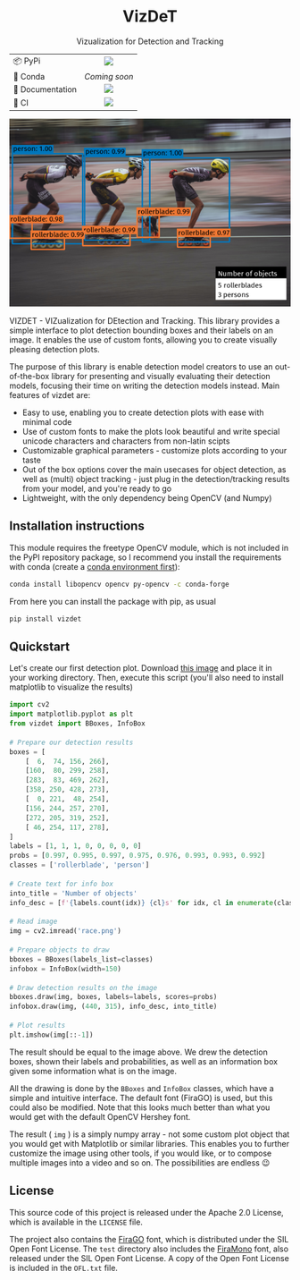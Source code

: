 <h1 align=center>VizDeT</h1>
<p align=center> Vizualization for Detection and Tracking </p>

|  |  |
|--| :--: |
| 📦 PyPi | <a href="https://badge.fury.io/py/vizdet"><img src="https://badge.fury.io/py/vizdet.svg"></a> |
| 🐍 Conda | *Coming soon* |
| 📖 Documentation | <a href="https://vizdet.readthedocs.io/en/latest/"><img src="https://readthedocs.org/projects/vizdet/badge/?version=latest"></a> |
| 🔧 CI | <a><img src="https://github.com/tadejsv/vizdet/workflows/CI/badge.svg"></a> |

![Race example](https://github.com/tadejsv/vizdet/raw/main/.github/_assets/example_race.png)

VIZDET - VIZualization for DEtection and Tracking. This library provides a simple interface to plot detection bounding boxes and their labels on an image. It enables the use of custom fonts, allowing you to create visually pleasing detection plots.

The purpose of this library is enable detection model creators to use an out-of-the-box library for presenting and visually evaluating their detection models, focusing their time on writing the detection models instead. Main features of vizdet are:

* Easy to use, enabling you to create detection plots with ease with minimal code
* Use of custom fonts to make the plots look beautiful and write special unicode characters and characters from non-latin scipts
* Customizable graphical parameters - customize plots according to your taste
* Out of the box options cover the main usecases for object detection, as well as (multi) object tracking - just plug in the detection/tracking results from your model, and you're ready to go
* Lightweight, with the only dependency being OpenCV (and Numpy)

## Installation instructions

This module requires the freetype OpenCV module, which is not included in the PyPI repository package, so
I recommend you install the requirements with conda (create a [conda environment first](https://docs.conda.io/projects/conda/en/latest/user-guide/tasks/manage-environments.html#creating-an-environment-with-commands)):

``` sh
conda install libopencv opencv py-opencv -c conda-forge
```

From here you can install the package with pip, as usual

``` sh
pip install vizdet
```

## Quickstart

Let's create our first detection plot. Download [this image](https://github.com/tadejsv/vizdet/raw/main/.github/_assets/race.png) and place it in your working directory. Then, execute this script (you'll also need to install matplotlib to visualize the results)

``` python
import cv2
import matplotlib.pyplot as plt
from vizdet import BBoxes, InfoBox

# Prepare our detection results
boxes = [
    [  6,  74, 156, 266],
    [160,  80, 299, 258],
    [283,  83, 469, 262],    
    [358, 250, 428, 273],
    [  0, 221,  48, 254],
    [156, 244, 257, 270],
    [272, 205, 319, 252],  
    [ 46, 254, 117, 278],
]
labels = [1, 1, 1, 0, 0, 0, 0, 0]
probs = [0.997, 0.995, 0.997, 0.975, 0.976, 0.993, 0.993, 0.992]
classes = ['rollerblade', 'person']

# Create text for info box
into_title = 'Number of objects'
info_desc = [f'{labels.count(idx)} {cl}s' for idx, cl in enumerate(classes)]

# Read image
img = cv2.imread('race.png')

# Prepare objects to draw
bboxes = BBoxes(labels_list=classes)
infobox = InfoBox(width=150)

# Draw detection results on the image
bboxes.draw(img, boxes, labels=labels, scores=probs)
infobox.draw(img, (440, 315), info_desc, into_title)

# Plot results
plt.imshow(img[::-1])
```

The result should be equal to the image above. We drew the detection boxes, shown their labels and probabilities, as well as an information box given some information what is on the image.

All the drawing is done by the `BBoxes` and `InfoBox` classes, which have a simple and intuitive interface. The default font (FiraGO) is used, but this could also be modified. Note that this looks much better than what you would get with the default OpenCV Hershey font.

The result ( `img` ) is a simply numpy array - not some custom plot object that you would get with Matplotlib or similar libraries. This enables you to further customize the image using other tools, if you would like, or to compose multiple images into a video and so on. The possibilities are endless 😉

## License

This source code of this project is released under the Apache 2.0 License, which is available in the `LICENSE` file.

The project also contains the [FiraGO](https://github.com/bBoxType/FiraGO) font, which is distributed under the SIL Open Font License. The `test` directory also includes the [FiraMono](https://fonts.google.com/specimen/Fira+Mono) font, also released under the SIL Open Font License. A copy of the Open Font License is included in the `OFL.txt` file.
